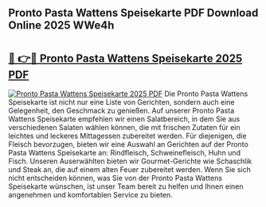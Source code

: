 ## Pronto Pasta Wattens Speisekarte PDF Download Online 2025 WWe4h

# <h2><a href="http://gcd4px.nevu.top/?p=Pronto+Pasta+Wattens+Speisekarte">🔗 👉🔴 Pronto Pasta Wattens Speisekarte 2025 PDF</a></h2>

[![Pronto Pasta Wattens Speisekarte 2025 PDF](https://i.imgur.com/dBaPXMq.png)](http://gcd4px.nevu.top/?p=Pronto+Pasta+Wattens+Speisekarte)
Die Pronto Pasta Wattens Speisekarte ist nicht nur eine Liste von Gerichten, sondern auch eine Gelegenheit, den Geschmack zu genießen. Auf unserer Pronto Pasta Wattens Speisekarte empfehlen wir einen Salatbereich, in dem Sie aus verschiedenen Salaten wählen können, die mit frischen Zutaten für ein leichtes und leckeres Mittagessen zubereitet werden. Für diejenigen, die Fleisch bevorzugen, bieten wir eine Auswahl an Gerichten auf der Pronto Pasta Wattens Speisekarte an: Rindfleisch, Schweinefleisch, Huhn und Fisch. Unseren Auserwählten bieten wir Gourmet-Gerichte wie Schaschlik und Steak an, die auf einem alten Feuer zubereitet werden. Wenn Sie sich nicht entscheiden können, was Sie von der Pronto Pasta Wattens Speisekarte wünschen, ist unser Team bereit zu helfen und Ihnen einen angenehmen und komfortablen Service zu bieten.
